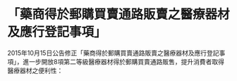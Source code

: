 # 「藥商得於郵購買賣通路販賣之醫療器材及應行登記事項」

2015年10月15日公告修正「藥商得於郵購買賣通路販賣之醫療器材及應行登記事項」，進一步開放8項第二等級醫療器材得於郵購買賣通路販售，提升消費者取得醫療器材之便利性：

